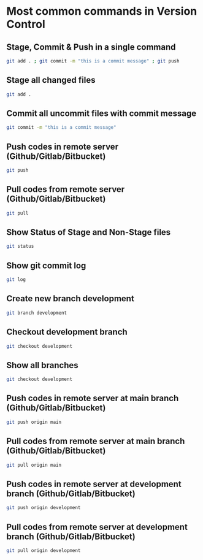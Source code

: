 # Most common commands in Version Control

## Stage, Commit & Push in a single command
```bash
git add . ; git commit -m "this is a commit message" ; git push
```
## Stage all changed files
```bash
git add .
```
## Commit all uncommit files with commit message
```bash
git commit -m "this is a commit message"
```
## Push codes in remote server (Github/Gitlab/Bitbucket)
```bash
git push
```
## Pull codes from remote server (Github/Gitlab/Bitbucket)
```bash
git pull
```
## Show Status of Stage and Non-Stage files
```bash
git status
```
## Show git commit log
```bash
git log
```
## Create new branch development
```bash
git branch development
```
## Checkout development branch
```bash
git checkout development
```
## Show all branches
```bash
git checkout development
```
## Push codes in remote server at main branch (Github/Gitlab/Bitbucket)
```bash
git push origin main
```
## Pull codes from remote server at main branch (Github/Gitlab/Bitbucket)
```bash
git pull origin main
```
## Push codes in remote server at development branch (Github/Gitlab/Bitbucket)
```bash
git push origin development
```
## Pull codes from remote server at development branch (Github/Gitlab/Bitbucket)
```bash
git pull origin development
```
